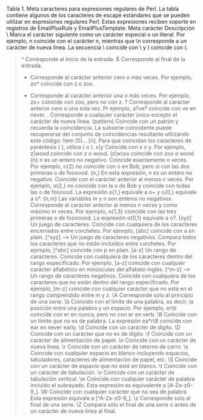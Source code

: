 Tabla 1. Meta caracteres para expresiones regulares de Perl. La tabla contiene algunos de los caracteres de escape estándares que se pueden utilizar en expresiones regulares Perl. Estas expresiones reciben soporte en registros de EmailPlusRule y EmailPlusTemplate.
Meta carácter
Descripción
\	Marca el carácter siguiente como un carácter especial o un literal. Por ejemplo, n coincide con el carácter n, mientras que \n corresponde a un carácter de nueva línea. La secuencia \\ coincide con \ y \( coincide con (.
> ^	Corresponde al inicio de la entrada.
> $	Corresponde al final de la entrada.
> *	Corresponde al carácter anterior cero o más veces. Por ejemplo, zo* coincide con z o zoo.
> +	Corresponde al carácter anterior una o más veces. Por ejemplo, zo+ coincide con zoo, pero no con z.
> ?	Corresponde al carácter anterior cero o una sola vez. Pr ejemplo, a?ve? coincide con ve en never.
> .	Corresponde a cualquier carácter único excepto el carácter de nueva línea.
(pattern)	Coincide con un patrón y recuerda la coincidencia. La subserie coincidente puede recuperarse del conjunto de coincidencias resultante utilizando este código: Item [0]... [n]. Para que coincidan los caracteres de paréntesis ( ), utilice \( o \).
> x|y	Coincide con x o y. Por ejemplo, z|wood coincide con z o wood. (z|w)oo coincide con zoo o wood.
> {n}	n es un entero no negativo. Coincide exactamente n veces. Por ejemplo, o{2} no coincide con o en Bob, pero sí con las dos primeras o de foooood.
{n,}	En esta expresión, n es un entero no negativo. Coincide con el carácter anterior al menos n veces. Por ejemplo, o{2,} no coincide con la o de Bob y coincide con todas las o de foooood. La expresión o{1,} equivale a o+ y o{0,} equivale a o*.
> {n,m}	Las variables m y n son enteros no negativos. Corresponde al carácter anterior al menos n veces y como máximo m veces. Por ejemplo, o{1,3} coincide con las tres primeras o de fooooood. La expresión o{0,1} equivale a o?.
> [xyz]	Un juego de caracteres. Coincide con cualquiera de los caracteres encerrados entre corchetes. Por ejemplo, [abc] coincide con a en plain.
> [^xyz] --> Un juego de caracteres negativos. Compara todos los caracteres que no están incluidos entre corchetes. Por ejemplo, [^abc] coincide con p en plain.
[a-z]	Un rango de caracteres. Coincide con cualquiera de los caracteres dentro del rango especificado. Por ejemplo, [a-z] coincide con cualquier carácter alfabético en minúsculas del alfabeto inglés.
> [^m-z] --> Un rango de caracteres negativos. Coincide con cualquiera de los caracteres que no están dentro del rango especificado. Por ejemplo, [m-z] coincide con cualquier carácter que no está en el rango comprendido entre m y z.
> \A	Corresponde solo al principio de una serie.
> \b	Coincide con el límite de una palabra, es decir, la posición entre una palabra y un espacio. Por ejemplo, er\b coincide con er en nunca, pero no con er en verb.
> \B	Coincide con un límite que no es de palabra. La expresión ea*r\B coincide con ear en never early.
> \d	Coincide con un carácter de dígito.
> \D	Coincide con un carácter que no es de dígito.
> \f	Coincide con un carácter de alimentación de papel.
> \n	Coincide con un carácter de nueva línea.
> \r	Coincide con un carácter de retorno de carro.
> \s	Coincide con cualquier espacio en blanco incluyendo espacios, tabuladores, caracteres de alimentación de papel, etc.
> \S	Coincide con un carácter de espacio que no esté en blanco.
> \t	Coincide con un carácter de tabulación.
> \v	Coincide con un carácter de tabulación vertical.
> \w	Coincide con cualquier carácter de palabra incluido el subrayado. Esta expresión es equivalente a [A-Za-z0-9_].
> \W	Coincide con cualquier carácter que no sea de palabra. Esta expresión equivale a [^A-Za-z0-9_].
> \z	Corresponde solo al final de una serie.
> \Z	Compara sólo el final de una serie o antes de un carácter de nueva línea al final.